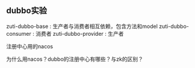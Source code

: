 ## dubbo实验

zuti-dubbo-base : 生产者与消费者相互依赖，包含方法和model
zuti-dubbo-consumer : 消费者 
zuti-dubbo-provider : 生产者

注册中心用的nacos


为什么用nacos？dubbo的注册中心有哪些？与zk的区别？
